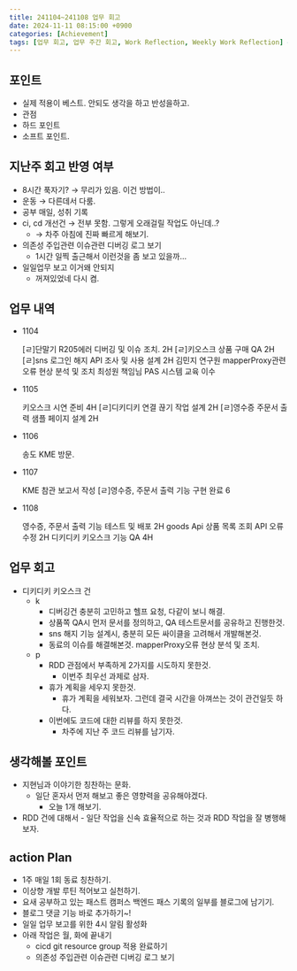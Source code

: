 ```yaml
---
title: 241104~241108 업무 회고
date: 2024-11-11 08:15:00 +0900
categories: [Achievement]
tags: [업무 회고, 업무 주간 회고, Work Reflection, Weekly Work Reflection] # TAG names should always be lowercase
---
```


## 포인트

- 실제 적용이 베스트. 안되도 생각을 하고 반성을하고.
- 관점
- 하드 포인트
- 소프트 포인트.

## 지난주 회고 반영 여부

- 8시간 푹자기? → 무리가 있음. 이건 방법이..
- 운동 → 다른데서 다룸.
- 공부 매일, 성취 기록
- ci, cd 개선건 → 전부 못함. 그렇게 오래걸릴 작업도 아닌데..?
    - → 차주 아침에 진짜 빠르게 해보기.
- 의존성 주입관련 이슈관련 디버깅 로그 보기
    - 1시간 일찍 출근해서 이런것을 좀 보고 있을까…
- 일일업무 보고  이거왜 안되지
    - 꺼져있었네 다시 켬.

## 업무 내역

- 1104

    [ㄹ]단말기 R205에러 디버깅 및 이슈 조치. 2H
    [ㄹ]키오스크 상품 구매 QA 2H
    [ㄹ]sns 로그인 해지 API 조사 및 사용 설계 2H
    김민지 연구원 mapperProxy관련 오류 현상 분석 및 조치
    최성원 책임님 PAS 시스템 교육 이수

- 1105

    키오스크 시연 준비 4H
    [ㄹ]디키디키 연결 끊기 작업 설계 2H
    [ㄹ]영수증 주문서 출력 샘플 페이지 설계 2H

- 1106

    송도 KME 방문.

- 1107

    KME 참관 보고서 작성
    [ㄹ]영수증, 주문서 출력 기능 구현 완료 6

- 1108

    영수증, 주문서 출력 기능 테스트 및 배포 2H
    goods Api 상품 목록 조회 API 오류 수정 2H
    디키디키 키오스크 기능 QA 4H


## 업무 회고

- 디키디키 키오스크 건
    - k
        - 디버깅건 충분히 고민하고 헬프 요청, 다같이 보니 해결.
        - 상품쪽 QA시 먼저 문서를 정의하고, QA 테스트문서를 공유하고 진행한것.
        - sns 해지 기능 설계시, 충분히 모든 싸이클을 고려해서 개발해본것.
        - 동료의 이슈를 해결해본것. mapperProxy오류 현상 분석 및 조치.
    - p
        - RDD 관점에서 부족하게 2가지를 시도하지 못한것.
            - 이번주 최우선 과제로 삼자.
        - 휴가 계획을 세우지 못한것.
            - 휴가 계획을 세워보자. 그런데 결국 시간을 아껴쓰는 것이 관건일듯 하다.
        - 이번에도 코드에 대한 리뷰를 하지 못한것.
            - 차주에 지난 주 코드 리뷰를 남기자.

## 생각해볼 포인트

- 지현님과 이야기한 칭찬하는 문화.
    - 일단 혼자서 먼저 해보고 좋은 영향력을 공유해야겠다.
        - 오늘 1개 해보기.
- RDD 건에 대해서 - 일단 작업을 신속 효율적으로 하는 것과 RDD 작업을 잘 병행해보자.

## action Plan

- 1주 매일 1회 동료 칭찬하기.
- 이상향 개발 루틴 적어보고 실천하기.
- 요새 공부하고 있는 패스트 캠퍼스 백엔드 패스 기록의 일부를 블로그에 남기기.
- 블로그 댓글 기능 바로 추가하기~!
- 일일 업무 보고를 위한 4시 알림 활성화
- 아래 작업은 월, 화에 끝내기
    - cicd git resource group 적용 완료하기
    - 의존성 주입관련 이슈관련 디버깅 로그 보기
